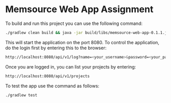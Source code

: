# Memsource Web App Assignment

To build and run this project you can use the following command:
 
```bash
./gradlew clean build && java -jar build/libs/memsource-web-app-0.1.1.jar

```

This will start the application on the port 8080. To control the application, do the login first by entering this to the browser:

```bash
http://localhost:8080/api/v1/log?name=<your_username>&password=<your_password>
```

Once you are logged in, you can list your projects by entering: 

```bash
http://localhost:8080/api/v1/projects
```


To test the app use the command as follows:
```bash
./gradlew test

```
